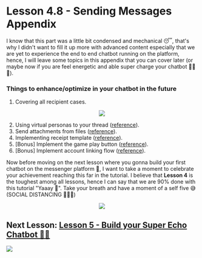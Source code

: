 # Lesson 4.8 - Sending Messages Appendix

I know that this part was a little bit condensed and mechanical 😴, that's why I didn't want to fill it up more with advanced content especially that we are yet to experience the end to end chatbot running on the platform, hence, I will leave some topics in this appendix that you can cover later (or maybe now if you are feel energetic and able super charge your chatbot 💪🏻😁).

### Things to enhance/optimize in your chatbot in the future

1.  Covering all recipient cases.

<p align="center">
  <img src="https://github.com/mohamedluay/Messenger_Platform_Tutorial_TDD/blob/master/tutorials/english/images/lesson_4_8_im1.png" />
</p>

2.  Using virtual personas to your thread ([reference](https://developers.facebook.com/docs/messenger-platform/send-messages/personas)).
3.  Send attachments from files ([reference](https://developers.facebook.com/docs/messenger-platform/send-messages#file)).
4.  Implementing receipt template ([reference](https://developers.facebook.com/docs/messenger-platform/send-messages/template/receipt)).
5.  [Bonus] Implement the game play button ([reference](https://developers.facebook.com/docs/messenger-platform/reference/buttons/game-play)).
6.  [Bonus] Implement account linking flow ([reference](https://developers.facebook.com/docs/messenger-platform/identity/account-linking)).

Now before moving on the next lesson where you gonna build your first chatbot on the messenger platform 🤩, I want to take a moment to celebrate your achievement reaching this far in the tutorial. I believe that **Lesson 4** is the toughest among all lessons, hence I can say that we are 90% done with this tutorial "Yaaay 🥳". Take your breath and have a moment of a self five 😅 (SOCIAL DISTANCING 🦠😷😁)

<p align="center">
  <img src="https://media.giphy.com/media/Ll37bXYmQecEdBpmmM/giphy.gif" />
</p>

## Next Lesson: [Lesson 5 - Build your Super Echo Chatbot 💬🤖](Lesson_5.md)

[<img src="https://img.shields.io/badge/@_mluay%20-%231DA1F2.svg?&style=for-the-badge&logo=Twitter&logoColor=white"/>](https://twitter.com/_mluay)
